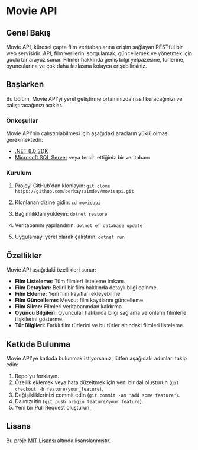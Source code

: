 # Movie API

## Genel Bakış
Movie API, küresel çapta film veritabanlarına erişim sağlayan RESTful bir web servisidir. API, film verilerini sorgulamak, güncellemek ve yönetmek için güçlü bir arayüz sunar. Filmler hakkında geniş bilgi yelpazesine, türlerine, oyuncularına ve çok daha fazlasına kolayca erişebilirsiniz.

## Başlarken

Bu bölüm, Movie API'yi yerel geliştirme ortamınızda nasıl kuracağınızı ve çalıştıracağınızı açıklar.

### Önkoşullar

Movie API'nin çalıştırılabilmesi için aşağıdaki araçların yüklü olması gerekmektedir:
- [.NET 8.0 SDK](https://dotnet.microsoft.com/download)
- [Microsoft SQL Server](https://www.microsoft.com/en-us/sql-server/sql-server-downloads) veya tercih ettiğiniz bir veritabanı

### Kurulum

1. Projeyi GitHub'dan klonlayın:
`` git clone https://github.com/berkayzaimdev/movieapi.git ``

2. Klonlanan dizine gidin:
`` cd movieapi ``

3. Bağımlılıkları yükleyin:
`` dotnet restore ``

4. Veritabanını yapılandırın:
`` dotnet ef database update ``

5. Uygulamayı yerel olarak çalıştırın:
`` dotnet run ``

## Özellikler

Movie API aşağıdaki özellikleri sunar:
- **Film Listeleme:** Tüm filmleri listeleme imkanı.
- **Film Detayları:** Belirli bir film hakkında detaylı bilgi edinme.
- **Film Ekleme:** Yeni film kayıtları ekleyebilme.
- **Film Güncelleme:** Mevcut film kayıtlarını güncelleme.
- **Film Silme:** Filmleri veritabanından kaldırma.
- **Oyuncu Bilgileri:** Oyuncular hakkında bilgi sağlama ve onların filmlerle ilişkilerini gösterme.
- **Tür Bilgileri:** Farklı film türlerini ve bu türler altındaki filmleri listeleme.

## Katkıda Bulunma

Movie API'ye katkıda bulunmak istiyorsanız, lütfen aşağıdaki adımları takip edin:
1. Repo'yu forklayın.
2. Özellik eklemek veya hata düzeltmek için yeni bir dal oluşturun (`git checkout -b feature/your_feature`).
3. Değişikliklerinizi commit edin (`git commit -am 'Add some feature'`).
4. Dalınızı itin (`git push origin feature/your_feature`).
5. Yeni bir Pull Request oluşturun.

## Lisans

Bu proje [MIT Lisansı](LICENSE) altında lisanslanmıştır.
